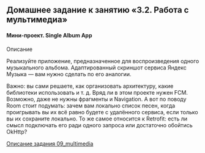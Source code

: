 ## Домашнее задание к занятию «3.2. Работа с мультимедиа»

#### Мини-проект. Single Album App

Описание

Реализуйте приложение, предназначенное для воспроизведения одного музыкального альбома. Адаптированный скриншот сервиса Яндекс Музыка — вам нужно сделать по его аналогии.

Важно: вы сами решаете, как организовать архитектуру, какие библиотеки использовать и т. д. Вряд ли в этом проекте нужен FCM. 
Возможно, даже не нужны фрагменты и Navigation. А вот по поводу Room стоит подумать: зачем вам локально список песен, когда проигрывать вы их всё равно 
будете с удалённого сервиса, если только вы их сохраните локально. 
То же самое относится к Retrofit: есть ли смысл подключать его ради одного запроса или достаточно обойтись OkHttp?


[Описание задания 09_multimedia](https://github.com/netology-code/andad-homeworks/tree/master/09_multimedia)